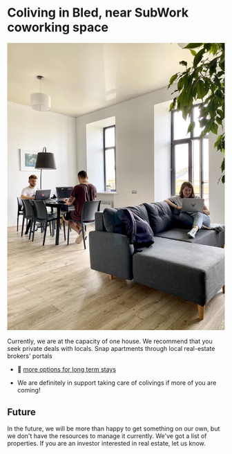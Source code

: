 # Coliving in Bled, near SubWork coworking space

![coliving_bled](pics/coliving_bled.png.webp)


Currently, we are at the capacity of one house. We recommend that you seek private deals with locals. Snap apartments through local real-estate brokers' portals
- 📖 [more options for long term stays](./long-term-stay-in-bled.md)

- We are definitely in support taking care of colivings if more of you are coming!

Future
---
In the future, we will be more than happy to get something on our own, but we don't have the resources to manage it currently.
We've got a list of properties. If you are an investor interested in real estate, let us know.